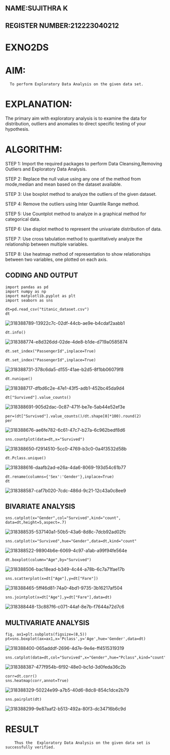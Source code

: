 ## NAME:SUJITHRA K
## REGISTER NUMBER:212223040212
# EXNO2DS
# AIM:
      To perform Exploratory Data Analysis on the given data set.
      
# EXPLANATION:
  The primary aim with exploratory analysis is to examine the data for distribution, outliers and anomalies to direct specific testing of your hypothesis.
  
# ALGORITHM:
STEP 1: Import the required packages to perform Data Cleansing,Removing Outliers and Exploratory Data Analysis.

STEP 2: Replace the null value using any one of the method from mode,median and mean based on the dataset available.

STEP 3: Use boxplot method to analyze the outliers of the given dataset.

STEP 4: Remove the outliers using Inter Quantile Range method.

STEP 5: Use Countplot method to analyze in a graphical method for categorical data.

STEP 6: Use displot method to represent the univariate distribution of data.

STEP 7: Use cross tabulation method to quantitatively analyze the relationship between multiple variables.

STEP 8: Use heatmap method of representation to show relationships between two variables, one plotted on each axis.

## CODING AND OUTPUT
```
import pandas as pd
import numpy as np
import matplotlib.pyplot as plt
import seaborn as sns
```
```
dt=pd.read_csv("titanic_dataset.csv")
dt
```
![318388789-13922c7c-02df-44cb-ae9e-b4cdaf2aabb1](https://github.com/user-attachments/assets/c378feb9-059e-4b29-99c1-fd887cbead8e)
```
dt.info()
```
![318388774-e8d326dd-02de-4de8-b1de-d719a0585874](https://github.com/user-attachments/assets/31a7c1fa-b602-4c46-bdda-df5e4aa31209)
```
dt.set_index("PassengerId",inplace=True)

dt.set_index("PassengerId",inplace=True)
```
![318388731-378c6da5-d155-41ae-b2d5-8f1bb06079f8](https://github.com/user-attachments/assets/db411330-07a6-4ee0-9f30-033b01f7b7d0)
```
dt.nunique()
```

![318388717-dfbd6c2e-47e1-43f5-adb1-452bc45da9d4](https://github.com/user-attachments/assets/8b40ec57-11a5-450a-8a45-fe7a9fa08d8f)
```
dt["Survived"].value_counts()
```
![318388691-905d2dac-0c87-471f-be7e-5ab44e52ef3e](https://github.com/user-attachments/assets/f89ee579-44be-4b5d-9d05-5af8a84a777c)
```
per=(dt["Survived"].value_counts()/dt.shape[0]*100).round(2)
per
```
![318388676-ae6fe782-6c61-47c7-b27a-6c962bedf8d6](https://github.com/user-attachments/assets/447d136f-2c30-4d69-839e-8796c5ebbce6)
```
sns.countplot(data=dt,x="Survived")
```

![318388650-f2914510-5cc0-4769-b3c0-0a4f3532d58b](https://github.com/user-attachments/assets/6198b18f-afca-4f5b-aabb-2ab447960130)
```
dt.Pclass.unique()
```
![318388616-daafb2ad-e26a-4da6-8069-193d54c61b77](https://github.com/user-attachments/assets/5f4f5406-7fc8-45d2-8a1b-65fba7ee8909)
```
dt.rename(columns={'Sex':'Gender'},inplace=True)
dt
```
![318388587-caf7b020-7cdc-486d-9c21-12c43a0c8ee9](https://github.com/user-attachments/assets/b12750ea-0944-4be5-a52b-98cc6647f9de)
## BIVARIATE ANALYSIS
```
sns.catplot(x="Gender",col="Survived",kind="count", data=dt,height=5,aspect=.7)
```
![318388535-537140a1-50b5-43a6-8d8c-7dcb92ad02fc](https://github.com/user-attachments/assets/7d5eb452-9064-44dd-8ee0-29e27a75aef0)
```
sns.catplot(x="Survived",hue="Gender",data=dt,kind="count"
```

![318388522-98904b6e-6069-4c97-a1ab-a99f94fe564e](https://github.com/user-attachments/assets/3feb0c5d-cedf-494c-a01b-9b986aa1bbce)

```
dt.boxplot(column="Age",by="Survived")
```

![318388506-bac18ead-b349-4c44-a78b-6c7a71fae17b](https://github.com/user-attachments/assets/98dcd084-1762-4b56-82d7-a71937b18630)
```
sns.scatterplot(x=dt["Age"],y=dt["Fare"])
```

![318388465-5ff46d81-74a0-4bd1-9735-3b16217af504](https://github.com/user-attachments/assets/45b8f8f7-0581-461d-9444-d06929b9347a)
```
sns.jointplot(x=dt["Age"],y=dt["Fare"],data=dt)
```

![318388448-13c887f6-c071-44af-8e7b-f7644a72d7c6](https://github.com/user-attachments/assets/d3391cff-5a66-4e38-b370-32af40b44e3f)

## MULTIVARIATE ANALYSIS
```
fig, ax1=plt.subplots(figsize=(8,5))
pt=sns.boxplot(ax=ax1,x='Pclass',y='Age',hue='Gender',data=dt)
```

![318388400-065adddf-2696-4d7e-9e4e-ff4515319319](https://github.com/user-attachments/assets/95eabf15-e668-4c0e-a585-bbefe7e6c817)
```
sns.catplot(data=dt,col="Survived",x="Gender",hue="Pclass",kind="count")
```
![318388387-477f954b-6f92-48e0-bc1d-3d0feda36c2b](https://github.com/user-attachments/assets/1a304c66-5a70-4811-a3e0-17ad8b9123fb)
```
corr=dt.corr()
sns.heatmap(corr,annot=True)
```

![318388329-50224e99-a7b5-40d6-8dc8-854c1dce2b79](https://github.com/user-attachments/assets/65be88cc-6bc8-4d29-9cfd-bce6166c4ccb)
```
sns.pairplot(dt)
```

![318388299-9e87aaf2-b513-492a-80f3-dc34716b6c9d](https://github.com/user-attachments/assets/6dfc2b70-5988-4baf-b076-fdb598489b96)

# RESULT
        Thus the  Exploratory Data Analysis on the given data set is successfully verified.   
